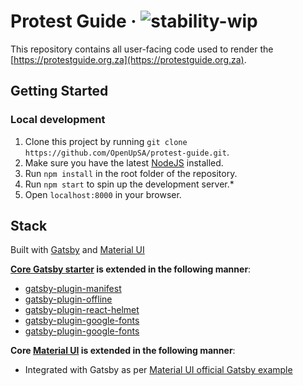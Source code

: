 # Protest Guide &middot; ![stability-wip](https://img.shields.io/badge/stability-work_in_progress-lightgrey.svg)

This repository contains all user-facing code used to render the [https://protestguide.org.za](https://protestguide.org.za).

## Getting Started

### Local development

1. Clone this project by running `git clone https://github.com/OpenUpSA/protest-guide.git`.
2. Make sure you have the latest [NodeJS](https://nodejs.org/en/) installed.
3. Run `npm install` in the root folder of the repository.
4. Run `npm start` to spin up the development server.*
5. Open `localhost:8000` in your browser.

## Stack

Built with [Gatsby](https://www.gatsbyjs.org/) and [Material UI](https://material-ui.com/)

**[Core Gatsby starter](https://github.com/gatsbyjs/gatsby-starter-default/blob/master/package.json) is extended in the following manner**:
- [gatsby-plugin-manifest](https://www.npmjs.com/package/gatsby-plugin-manifest)
- [gatsby-plugin-offline](https://www.npmjs.com/package/gatsby-plugin-offline)
- [gatsby-plugin-react-helmet](https://www.npmjs.com/package/gatsby-plugin-react-helmet)
- [gatsby-plugin-google-fonts](https://www.npmjs.com/package/gatsby-plugin-google-fonts)
- [gatsby-plugin-google-fonts](https://www.npmjs.com/package/gatsby-plugin-google-fonts)


**Core [Material UI](https://material-ui.com/) is extended in the following manner**:
- Integrated with Gatsby as per [Material UI official Gatsby example](https://github.com/mui-org/material-ui/tree/master/examples/gatsby)
